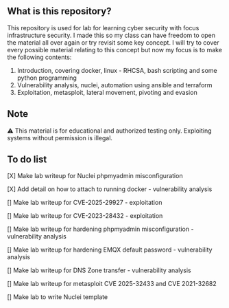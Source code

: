 ## What is this repository?
This repository is used for lab for learning cyber security with focus infrastructure security. I made this so my class can have freedom to open the material all over again or try revisit some key concept.
I will try to cover every possible material relating to this concept but now my focus is to make the following contents:

1. Introduction, covering docker, linux - RHCSA, bash scripting and some python programming
2. Vulnerability analysis, nuclei, automation using ansible and terraform
3. Exploitation, metasploit, lateral movement, pivoting and evasion

## Note
⚠️ This material is for educational and authorized testing only. Exploiting systems without permission is illegal.

## To do list
[X] Make lab writeup for Nuclei phpmyadmin misconfiguration

[X] Add detail on how to attach to running docker - vulnerability analysis

[] Make lab writeup for CVE-2025-29927 - exploitation

[] Make lab writeup for CVE-2023-28432 - exploitation

[] Make lab writeup for hardening phpmyadmin misconfiguration - vulnerability analysis

[] Make lab writeup for hardening EMQX default password - vulnerability analysis

[] Make lab writeup for DNS Zone transfer - vulnerability analysis

[] Make lab writeup for metasploit CVE 2025-32433 and CVE 2021-32682

[] Make lab to write Nuclei template

